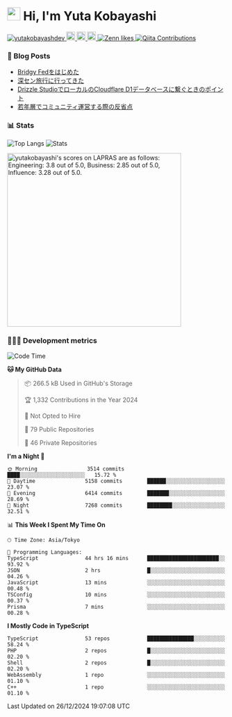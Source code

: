 <h1><img src="https://emojis.slackmojis.com/emojis/images/1613942336/14158/balloons.gif?1613942336" width="30"/> Hi, I'm Yuta Kobayashi</h1>

<p align="left"> 
  <a href="https://github.com/yutakobayashidev/yutakobayashidev/">
    <img src="https://komarev.com/ghpvc/?username=yutakobayashdev" alt="yutakobayashdev" />
  </a>
  <a href="https://mastodon.social/@yutakobayashi">
    <img height="20" src="https://img.shields.io/mastodon/follow/107202517736161782?domain=https%3A%2F%2Fmastodon.social&label=Mastodon&logo=mastodon&style=plastic" />
  </a>
  <a href="https://github.com/yutakobayashidev">
    <img height="20" src="https://img.shields.io/github/followers/yutakobayashidev?label=follow&logo=github&style=flat" />
  </a>
  <a href="https://www.reddit.com/user/yutakobayashi">
    <img height="20" src="https://img.shields.io/reddit/user-karma/combined/yutakobayashi?label=Reddit&logo=reddit&style=flat" />
  </a>
  <a href="https://zenn.dev/yutakobayashi">
    <img src="https://badgen.org/img/zenn/yutakobayashi/likes?style=plastic" alt="Zenn likes" />
  </a>
  <a href="https://qiita.com/yutakobayashi">
    <img src="https://badgen.org/img/qiita/yutakobayashi/contributions?style=plastic" alt="Qiita Contributions" />
  </a>
</p>

### 📕 Blog Posts

<!-- BLOG-POST-LIST:START -->
- [Bridgy Fedをはじめた](https://yutakobayashi.dev/blog/bridgy-fed/)
- [深セン旅行に行ってきた](https://yutakobayashi.dev/blog/shenzhen-2024/)
- [Drizzle StudioでローカルのCloudflare D1データベースに繋ぐときのポイント](https://zenn.dev/hanabi_rest/articles/drizzle-kit-d1)
- [若年層でコミュニティ運営する際の反省点](https://yutakobayashi.dev/blog/junior-community/)
<!-- BLOG-POST-LIST:END -->

### 📊 Stats

![Top Langs](https://github-readme-stats.vercel.app/api/top-langs/?username=yutakobayashidev)
![Stats](https://github-readme-stats.vercel.app/api?username=yutakobayashidev&count_private=true&show_icons=true&line_height=40)

<!--START_SECTION:lapras-card-->
<p ><a href="https://lapras.com/public/yutakobayashi" target="_blank" rel="noopener noreferrer"><img alt="yutakobayashi's scores on LAPRAS are as follows: Engineering: 3.8 out of 5.0, Business: 2.85 out of 5.0, Influence: 3.28 out of 5.0." src="https://lapras-card-generator.vercel.app/api/svg?e=3.8&b=2.85&i=3.28&b1=%23020e27&b2=%230e5593&i1=%2303102f&i2=%231688bf&l=en" width="400" ></a></p>
<!--END_SECTION:lapras-card-->

### 👩🏻‍💻 Development metrics

<!--START_SECTION:waka-->
![Code Time](http://img.shields.io/badge/Code%20Time-3%2C533%20hrs-blue)

**🐱 My GitHub Data** 

> 📦 266.5 kB Used in GitHub's Storage 
 > 
> 🏆 1,332 Contributions in the Year 2024
 > 
> 🚫 Not Opted to Hire
 > 
> 📜 79 Public Repositories 
 > 
> 🔑 46 Private Repositories 
 > 
**I'm a Night 🦉** 

```text
🌞 Morning                3514 commits        ████░░░░░░░░░░░░░░░░░░░░░   15.72 % 
🌆 Daytime                5158 commits        ██████░░░░░░░░░░░░░░░░░░░   23.07 % 
🌃 Evening                6414 commits        ███████░░░░░░░░░░░░░░░░░░   28.69 % 
🌙 Night                  7268 commits        ████████░░░░░░░░░░░░░░░░░   32.51 % 
```


📊 **This Week I Spent My Time On** 

```text
🕑︎ Time Zone: Asia/Tokyo

💬 Programming Languages: 
TypeScript               44 hrs 16 mins      ███████████████████████░░   93.92 % 
JSON                     2 hrs               █░░░░░░░░░░░░░░░░░░░░░░░░   04.26 % 
JavaScript               13 mins             ░░░░░░░░░░░░░░░░░░░░░░░░░   00.48 % 
TSConfig                 10 mins             ░░░░░░░░░░░░░░░░░░░░░░░░░   00.37 % 
Prisma                   7 mins              ░░░░░░░░░░░░░░░░░░░░░░░░░   00.28 % 
```

**I Mostly Code in TypeScript** 

```text
TypeScript               53 repos            ███████████████░░░░░░░░░░   58.24 % 
PHP                      2 repos             █░░░░░░░░░░░░░░░░░░░░░░░░   02.20 % 
Shell                    2 repos             █░░░░░░░░░░░░░░░░░░░░░░░░   02.20 % 
WebAssembly              1 repo              ░░░░░░░░░░░░░░░░░░░░░░░░░   01.10 % 
C++                      1 repo              ░░░░░░░░░░░░░░░░░░░░░░░░░   01.10 % 
```




 Last Updated on 26/12/2024 19:07:08 UTC
<!--END_SECTION:waka-->
